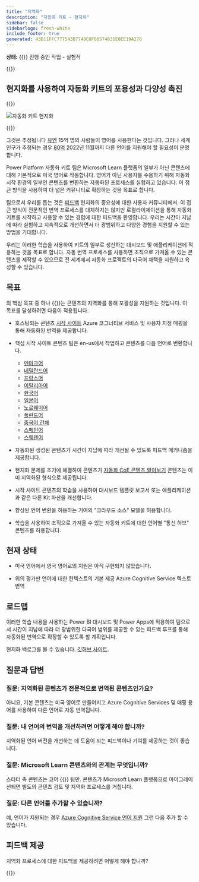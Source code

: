 ```yaml
---
title: "지역화"
description: "자동화 키트 - 현지화"
sidebar: false
sidebarlogo: fresh-white
include_footer: true
generated: 43D11FFC777543B7748C0F60574831E0EE19A278
---
```


**상태:** {{<externalImage src="https://github.githubassets.com/images/icons/emoji/unicode/1f6a7.png" size="16x16" text="Construction Icon">}} 진행 중인 작업 - 실험적

{{<toc>}}

## 현지화를 사용하여 자동화 키트의 포용성과 다양성 촉진

{{<border>}}

![자동화 키트 현지화](/images/automation-kit-localization.png)

{{</border>}}

그것은 추정됩니다 [유엔](https://hr.un.org/unhq/languages/english) 15억 명의 사람들이 영어를 사용한다는 것입니다. 그러나 세계 인구가 추정되는 경우 [80억](https://www.un.org/en/desa/world-population-reach-8-billion-15-november-2022) 2022년 11월까지 다른 언어를 지원해야 할 필요성이 분명합니다.

Power Platform 자동화 키트 팀은 Microsoft Learn 플랫폼의 일부가 아닌 콘텐츠에 대해 기본적으로 미국 영어로 작동합니다. 영어가 아닌 사용자를 수용하기 위해 자동화 시작 환경의 일부인 콘텐츠를 변환하는 자동화된 프로세스를 실험하고 있습니다. 이 접근 방식을 사용하여 더 넓은 커뮤니티로 확장하는 것을 목표로 합니다.

팀으로서 우리를 돕는 것은 [피드백](/ko#provide-feedback) 현지화의 중요성에 대한 사용자 커뮤니티에서. 이 접근 방식이 전문적인 번역 프로세스를 대체하지는 않지만 로컬라이제이션을 통해 자동화 키트를 시작하고 사용할 수 있는 경험에 대한 피드백을 환영합니다. 우리는 시간이 지남에 따라 실험하고 지속적으로 개선하면서 더 광범위하고 다양한 경험을 지원할 수 있는 방법을 기대합니다.

우리는 이러한 학습을 사용하여 키트의 일부로 생산하는 대시보드 및 애플리케이션에 적용하는 것을 목표로 합니다. 자동 번역 프로세스를 사용하면 조직으로 가져올 수 있는 콘텐츠를 제작할 수 있으므로 전 세계에서 자동화 프로젝트의 다국어 채택을 지원하고 육성할 수 있습니다.

## 목표

의 핵심 목표 중 하나 {{<product-name>}}는 콘텐츠의 지역화를 통해 포괄성을 지원하는 것입니다. 이 목표를 달성하려면 다음이 적용됩니다.

- 호스팅되는 콘텐츠 [시작 사이트](https://aka.ms/ak4pp/starter) Azure 코그너티브 서비스 및 사용자 지정 매핑을 통해 자동화된 번역을 제공합니다.

- 핵심 시작 사이트 콘텐츠 팀은 en-us에서 작업하고 콘텐츠를 다음 언어로 변환합니다.

  - [덴마크어](https://microsoft.github.io/powercat-automation-kit/da/)
  - [네덜란드어](https://microsoft.github.io/powercat-automation-kit/nl/)
  - [프랑스어](https://microsoft.github.io/powercat-automation-kit/fr/)
  - [이탈리아어](https://microsoft.github.io/powercat-automation-kit/it/)
  - [한국어](https://microsoft.github.io/powercat-automation-kit/ko/)
  - [일본어](https://microsoft.github.io/powercat-automation-kit/ja/)
  - [노르웨이어](https://microsoft.github.io/powercat-automation-kit/nb/)
  - [폴란드어](https://microsoft.github.io/powercat-automation-kit/pl/)
  - [중국어 간체](https://microsoft.github.io/powercat-automation-kit/zh-hans)
  - [스페인어](https://microsoft.github.io/powercat-automation-kit/es/)
  - [스웨덴어](https://microsoft.github.io/powercat-automation-kit/sv/)

- 자동화된 생성된 콘텐츠가 시간이 지남에 따라 개선될 수 있도록 피드백 메커니즘을 제공합니다.

- 현지화 문제를 조기에 해결하여 콘텐츠가 [자동화 CoE 콘텐츠 알아보기](https://aka.ms/AutomationCoE) 콘텐츠는 이미 지역화된 형식으로 제공됩니다.

- 시작 사이트 콘텐츠의 학습을 사용하여 대시보드 템플릿 보고서 또는 애플리케이션과 같은 다른 Kit 자산을 개선합니다.

- 향상된 언어 변환을 허용하는 기여의 "크라우드 소스" 모델을 허용합니다.

- 학습을 사용하여 조직으로 가져올 수 있는 자동화 키트에 대한 언어별 "통신 허브" 콘텐츠를 허용합니다.

## 현재 상태

- 미국 영어에서 영국 영어로의 지원은 아직 구현되지 않았습니다.

- 위의 평가판 언어에 대한 컨텍스트의 기본 제공 Azure Cognitive Service 텍스트 번역

## 로드맵

이러한 학습 내용을 사용하는 Power BI 대시보드 및 Power Apps에 적용하여 팀으로서 시간이 지남에 따라 더 광범위한 다국어 범위를 제공할 수 있는 피드백 루프를 통해 자동화된 번역으로 확장할 수 있도록 할 계획입니다.

현지화 백로그를 볼 수 있습니다. [깃허브 사이트](https://github.com/microsoft/powercat-automation-kit/issues?q=is%3Aopen+is%3Aissue+label%3Alocalization).

## 질문과 답변

### **질문:** 지역화된 콘텐츠가 전문적으로 번역된 콘텐츠인가요?

아니요, 기본 콘텐츠는 미국 영어로 만들어지고 Azure Cognitive Services 및 매핑 용어를 사용하여 다른 언어로 자동 번역됩니다.

### **질문:** 내 언어의 번역을 개선하려면 어떻게 해야 합니까?

지역화된 언어 버전을 개선하는 데 도움이 되는 피드백이나 기여를 제공하는 것이 좋습니다.

### **질문:** Microsoft Learn 콘텐츠와의 관계는 무엇입니까?

스타터 측 콘텐츠는 코어 {{<product-name>}} 팀만. 콘텐츠가 Microsoft Learn 플랫폼으로 마이그레이션되면 별도의 콘텐츠 검토 및 지역화 프로세스를 거칩니다.

### **질문:** 다른 언어를 추가할 수 있습니까?

예, 언어가 지원되는 경우 [Azure Cognitive Service 언어 지원](https://learn.microsoft.com/azure/cognitive-services/language-support) 그런 다음 추가 할 수 있습니다.

## 피드백 제공

지역화 프로세스에 대한 피드백을 제공하려면 어떻게 해야 합니까?

{{<questions name="/content/ko/localization.json" completed="질문을 완료해 주셔서 감사합니다" showNavigationButtons="false" locale="ko">}}
